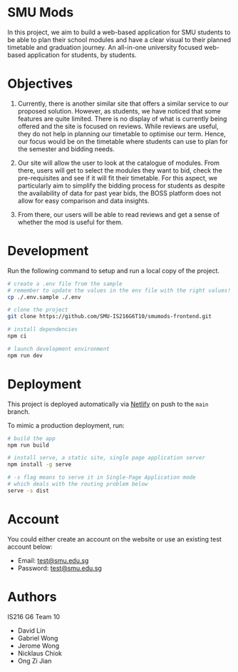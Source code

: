 # SMU Mods

In this project, we aim to build a web-based application for SMU students to be able to plan their school modules and have a clear visual to their planned timetable and graduation journey. An all-in-one university focused web-based application for students, by students.

# Objectives

1. Currently, there is another similar site that offers a similar service to our proposed solution. However, as students, we have noticed that some features are quite limited. There is no display of what is currently being offered and the site is focused on reviews. While reviews are useful, they do not help in planning our timetable to optimise our term. Hence, our focus would be on the timetable where students can use to plan for the semester and bidding needs.

2. Our site will allow the user to look at the catalogue of modules. From there, users will get to select the modules they want to bid, check the pre-requisites and see if it will fit their timetable. For this aspect, we particularly aim to simplify the bidding process for students as despite the availability of data for past year bids, the BOSS platform does not allow for easy comparison and data insights.

3. From there, our users will be able to read reviews and get a sense of whether the mod is useful for them.

# Development

Run the following command to setup and run a local copy of the project.

```bash
# create a .env file from the sample
# remember to update the values in the env file with the right values!
cp ./.env.sample ./.env
```

```bash
# clone the project
git clone https://github.com/SMU-IS216G6T10/smumods-frontend.git
```

```bash
# install dependencies
npm ci
```

```bash
# launch development environment
npm run dev
```

# Deployment

This project is deployed automatically via [Netlify](https://www.netlify.com/) on push to the `main` branch.

To mimic a production deployment, run:

```bash
# build the app
npm run build
```

```bash
# install serve, a static site, single page application server
npm install -g serve

# -s flag means to serve it in Single-Page Application mode
# which deals with the routing problem below
serve -s dist
```

<!--
### CORS

If your static frontend is deployed to a different domain from your backend API, you will need to properly configure [CORS](https://developer.mozilla.org/en-US/docs/Web/HTTP/CORS)
-->

# Account
You could either create an account on the website or use an existing test account below:

- Email: test@smu.edu.sg
- Password: test@smu.edu.sg

# Authors
IS216 G6 Team 10
- David Lin
- Gabriel Wong
- Jerome Wong
- Nicklaus Chiok
- Ong Zi Jian
